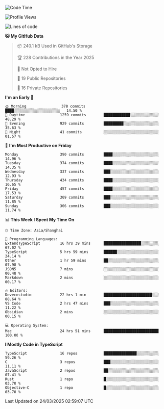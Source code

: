 <!--START_SECTION:waka-->
![Code Time](http://img.shields.io/badge/Code%20Time-3%2C262%20hrs%202%20mins-blue)

![Profile Views](http://img.shields.io/badge/Profile%20Views-70-blue)

![Lines of code](https://img.shields.io/badge/From%20Hello%20World%20I%27ve%20Written-2.9%20million%20lines%20of%20code-blue)

**🐱 My GitHub Data** 

> 📦 240.1 kB Used in GitHub's Storage 
 > 
> 🏆 228 Contributions in the Year 2025
 > 
> 🚫 Not Opted to Hire
 > 
> 📜 19 Public Repositories 
 > 
> 🔑 16 Private Repositories 
 > 
**I'm an Early 🐤** 

```text
🌞 Morning                378 commits         ████░░░░░░░░░░░░░░░░░░░░░   14.50 % 
🌆 Daytime                1259 commits        ████████████░░░░░░░░░░░░░   48.29 % 
🌃 Evening                929 commits         █████████░░░░░░░░░░░░░░░░   35.63 % 
🌙 Night                  41 commits          ░░░░░░░░░░░░░░░░░░░░░░░░░   01.57 % 
```
📅 **I'm Most Productive on Friday** 

```text
Monday                   390 commits         ████░░░░░░░░░░░░░░░░░░░░░   14.96 % 
Tuesday                  374 commits         ████░░░░░░░░░░░░░░░░░░░░░   14.35 % 
Wednesday                337 commits         ███░░░░░░░░░░░░░░░░░░░░░░   12.93 % 
Thursday                 434 commits         ████░░░░░░░░░░░░░░░░░░░░░   16.65 % 
Friday                   457 commits         ████░░░░░░░░░░░░░░░░░░░░░   17.53 % 
Saturday                 309 commits         ███░░░░░░░░░░░░░░░░░░░░░░   11.85 % 
Sunday                   306 commits         ███░░░░░░░░░░░░░░░░░░░░░░   11.74 % 
```


📊 **This Week I Spent My Time On** 

```text
🕑︎ Time Zone: Asia/Shanghai

💬 Programming Languages: 
ExtendTypeScript         16 hrs 39 mins      █████████████████░░░░░░░░   67.02 % 
TypeScript               5 hrs 59 mins       ██████░░░░░░░░░░░░░░░░░░░   24.14 % 
Other                    1 hr 59 mins        ██░░░░░░░░░░░░░░░░░░░░░░░   07.98 % 
JSON5                    7 mins              ░░░░░░░░░░░░░░░░░░░░░░░░░   00.48 % 
Markdown                 2 mins              ░░░░░░░░░░░░░░░░░░░░░░░░░   00.17 % 

🔥 Editors: 
Devecostudio             22 hrs 1 min        ██████████████████████░░░   88.64 % 
VS Code                  2 hrs 47 mins       ███░░░░░░░░░░░░░░░░░░░░░░   11.22 % 
Obsidian                 2 mins              ░░░░░░░░░░░░░░░░░░░░░░░░░   00.15 % 

💻 Operating System: 
Mac                      24 hrs 51 mins      █████████████████████████   100.00 % 
```

**I Mostly Code in TypeScript** 

```text
TypeScript               16 repos            ███████████████░░░░░░░░░░   59.26 % 
C                        3 repos             ███░░░░░░░░░░░░░░░░░░░░░░   11.11 % 
JavaScript               2 repos             ██░░░░░░░░░░░░░░░░░░░░░░░   07.41 % 
Rust                     1 repo              █░░░░░░░░░░░░░░░░░░░░░░░░   03.70 % 
Objective-C              1 repo              █░░░░░░░░░░░░░░░░░░░░░░░░   03.70 % 
```




 Last Updated on 24/03/2025 02:59:07 UTC
<!--END_SECTION:waka-->